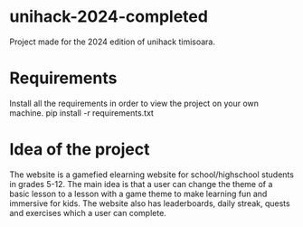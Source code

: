 # unihack-2024-completed
Project made for the 2024 edition of unihack timisoara.

# Requirements
Install all the requirements in order to view the project on your own machine.
pip install -r requirements.txt

# Idea of the project
The website is a gamefied elearning website for school/highschool students in grades 5-12.
The main idea is that a user can change the theme of a basic lesson to a lesson with a game theme
to make learning fun and immersive for kids.
The website also has leaderboards, daily streak, quests and exercises which a user can complete.
